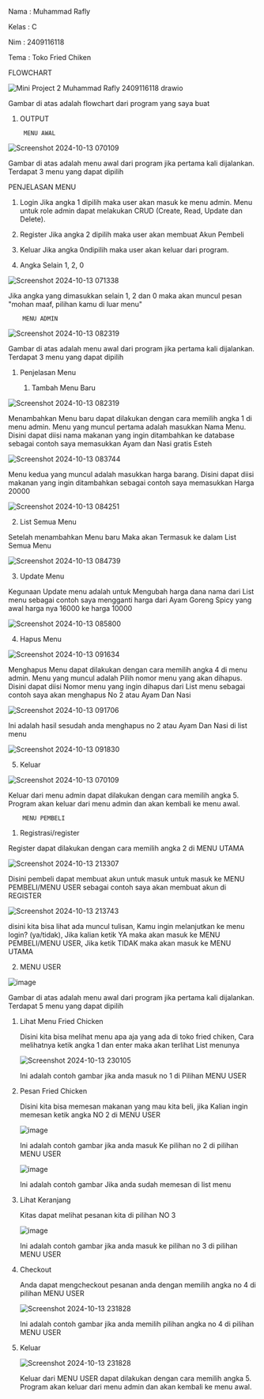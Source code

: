 Nama : Muhammad Rafly

Kelas : C

Nim : 2409116118

Tema : Toko Fried Chiken



FLOWCHART

![Mini Project 2 Muhammad Rafly 2409116118 drawio](https://github.com/user-attachments/assets/ee4c3c75-09d3-4377-bf35-ce90748eb809)

Gambar di atas adalah flowchart dari program yang saya buat



1. OUTPUT


        MENU AWAL


![Screenshot 2024-10-13 070109](https://github.com/user-attachments/assets/15794624-1956-42d0-8ddc-c8480bff78a7)


Gambar di atas adalah menu awal dari program jika pertama kali dijalankan. Terdapat 3 menu yang dapat dipilih


PENJELASAN MENU
1. Login 
        Jika angka 1 dipilih maka user akan masuk ke menu admin. Menu untuk role admin dapat melakukan CRUD (Create, Read, Update dan Delete).
        
2. Register
        Jika angka 2 dipilih maka user akan membuat Akun Pembeli
        
3. Keluar
        Jika angka 0ndipilih maka user akan keluar dari program.
        
4. Angka Selain 1, 2, 0

       
![Screenshot 2024-10-13 071338](https://github.com/user-attachments/assets/b636804e-2a77-4400-a364-92d06ede6df9)



Jika angka yang dimasukkan selain 1, 2 dan 0 maka akan muncul pesan "mohan maaf, pilihan kamu di luar menu" 

        MENU ADMIN


![Screenshot 2024-10-13 082319](https://github.com/user-attachments/assets/cb8053e3-69e7-4ce6-aaa7-8f10b442c402)


Gambar di atas adalah menu awal dari program jika pertama kali dijalankan. Terdapat 3 menu yang dapat dipilih

1. Penjelasan Menu


   1. Tambah Menu Baru


![Screenshot 2024-10-13 082319](https://github.com/user-attachments/assets/1dfbca22-856b-47f4-ba99-c80265ec5c88)



Menambahkan Menu baru dapat dilakukan dengan cara memilih angka 1 di menu admin. Menu yang muncul pertama adalah masukkan Nama Menu. Disini dapat diisi nama makanan yang ingin ditambahkan ke database sebagai contoh saya memasukkan Ayam dan Nasi gratis Esteh 

![Screenshot 2024-10-13 083744](https://github.com/user-attachments/assets/e2274003-766c-4bf6-a528-cc5ef78c625c)


Menu kedua yang muncul adalah masukkan harga barang. Disini dapat diisi makanan yang ingin ditambahkan sebagai contoh saya memasukkan Harga 20000

![Screenshot 2024-10-13 084251](https://github.com/user-attachments/assets/dc766797-0851-461c-ba96-53d170c47146)

   2. List Semua Menu

Setelah menambahkan Menu baru Maka akan Termasuk ke dalam List Semua Menu


![Screenshot 2024-10-13 084739](https://github.com/user-attachments/assets/ac6544f7-b6e6-4c68-8f49-51a345972e2c)

   3. Update Menu

Kegunaan Update menu adalah untuk Mengubah harga dana nama dari List menu sebagai contoh saya mengganti harga dari Ayam Goreng Spicy yang awal harga nya 16000 ke harga 10000


![Screenshot 2024-10-13 085800](https://github.com/user-attachments/assets/e4a791cc-72d4-41b0-bb1c-f6a6c63eacec)

   4. Hapus Menu

![Screenshot 2024-10-13 091634](https://github.com/user-attachments/assets/fa780806-0dbe-42bb-93df-0a5e4e660ba4)

Menghapus Menu dapat dilakukan dengan cara memilih angka 4 di menu admin. Menu yang muncul adalah Pilih nomor menu yang akan dihapus. Disini dapat diisi Nomor menu yang ingin dihapus dari List menu sebagai contoh saya akan menghapus No 2 atau Ayam Dan Nasi

![Screenshot 2024-10-13 091706](https://github.com/user-attachments/assets/26198345-677c-447a-b2a7-26356f5fea4f)

Ini adalah hasil sesudah anda menghapus no 2 atau Ayam Dan Nasi di list menu

![Screenshot 2024-10-13 091830](https://github.com/user-attachments/assets/9146452f-cda4-4122-bc4b-4d858ac2d2ed)

   5. Keluar

![Screenshot 2024-10-13 070109](https://github.com/user-attachments/assets/651ef282-95b0-4bfd-a82c-342ea14a9bdc)

Keluar dari menu admin dapat dilakukan dengan cara memilih angka 5. Program akan keluar dari menu admin dan akan kembali ke menu awal.

        MENU PEMBELI

 1. Registrasi/register

Register dapat dilakukan dengan cara memilih angka 2 di MENU UTAMA
      
![Screenshot 2024-10-13 213307](https://github.com/user-attachments/assets/15f36e98-92b3-4d30-b476-dc5c0f76e725)

Disini pembeli dapat membuat akun untuk masuk untuk masuk ke MENU PEMBELI/MENU USER sebagai contoh saya akan membuat akun di REGISTER

![Screenshot 2024-10-13 213743](https://github.com/user-attachments/assets/8ce72d2a-46e5-4e4a-bcaf-c8d3b9383feb)

disini kita bisa lihat ada muncul tulisan, Kamu ingin melanjutkan ke menu login? (ya/tidak), Jika kalian ketik YA maka akan masuk ke MENU PEMBELI/MENU USER, Jika ketik TIDAK maka akan masuk ke MENU UTAMA


 2. MENU USER

![image](https://github.com/user-attachments/assets/3d843053-6a98-4200-9545-129641af2d0f)

Gambar di atas adalah menu awal dari program jika pertama kali dijalankan. Terdapat 5 menu yang dapat dipilih

   1. Lihat Menu Fried Chicken
      
      Disini kita bisa melihat menu apa aja yang ada di toko fried chiken, Cara melihatnya ketik angka 1 dan enter maka akan terlihat List menunya
      
      ![Screenshot 2024-10-13 230105](https://github.com/user-attachments/assets/77b55080-5286-46ff-8166-abde87399990)

      Ini adalah contoh gambar jika anda masuk no 1 di Pilihan MENU USER
      
   2. Pesan Fried Chicken

      Disini kita bisa memesan makanan yang mau kita beli, jika Kalian ingin memesan ketik angka NO 2 di MENU USER

      ![image](https://github.com/user-attachments/assets/e0219258-9217-45f7-870d-13d5796e4cc4)

      Ini adalah contoh gambar jika anda masuk Ke pilihan no 2 di pilihan MENU USER

      ![image](https://github.com/user-attachments/assets/bf063d4d-079f-4f1d-89de-6789f7375b37)

      Ini adalah contoh gambar Jika anda sudah memesan di list menu
      
   3. Lihat Keranjang

      Kitas dapat melihat pesanan kita di pilihan NO 3

      ![image](https://github.com/user-attachments/assets/d485c492-6ff6-4717-8507-8e8de99552b3)

      Ini adalah contoh gambar jika anda masuk ke pilihan no 3 di pilihan MENU USER

   4. Checkout

      Anda dapat mengcheckout pesanan anda dengan memilih angka no 4 di pilihan MENU USER
      
      ![Screenshot 2024-10-13 231828](https://github.com/user-attachments/assets/402e4c0a-f297-46b3-a9b1-bae194e96d9d)

      Ini adalah contoh gambar jika anda memilih pilihan angka no 4 di pilihan MENU USER
      
   8. Keluar

      ![Screenshot 2024-10-13 231828](https://github.com/user-attachments/assets/e8df098d-1767-48de-93b3-69ac44cfa948)

      Keluar dari MENU USER dapat dilakukan dengan cara memilih angka 5. Program akan keluar dari menu admin dan akan kembali ke menu awal.

